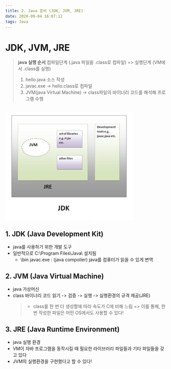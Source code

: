 ```yaml
---
title: 2. Java 준비 (JDK, JVM, JRE)
date: 2020-09-04 16:07:12
tags: Java
---
```


# JDK, JVM, JRE

> **java 실행 순서**
> 컴파일단계 (.java 파일을 .class로 컴파일) => 실행단계 (VM에서 .class를 실행)
>
> 1. hello.java 소스 작성
> 2. javac.exe -> hello.class로 컴파일
> 3. JVM(java Virtual Machine) -> class파일의 바이너리 코드를 해석해 프로그램 수행

<br/>

<img src="/images/java.bmp" width="400" alt="java">

## 1. JDK (Java Development Kit)

- java를 사용하기 위한 개발 도구
- 일반적으로 C:\Program Files\Java\ 설치됨
  - \bin javac.exe : (java compolier) java를 컴퓨터가 읽을 수 있게 변역

## 2. JVM (Java Virtual Machine)

- java 가상머신
- class 바이너리 코드 읽기 -> 검증 -> 실행 -> 실행환경의 규격 제공(JRE)
  > - class를 한 번 더 생성함에 따라 속도가 C에 비해 느림 => 이를 통해, 한 번 작성한 파일은 어떤 OS에서도 사용할 수 있다!

## 3. JRE (Java Runtime Environment)

- java 실행 환경
- VM이 자바 프로그램을 동작시킬 때 필요한 라이브러리 파일들과 기타 파일들을 갖고 있다
- JVM의 실행환경을 구현했다고 할 수 있다!
